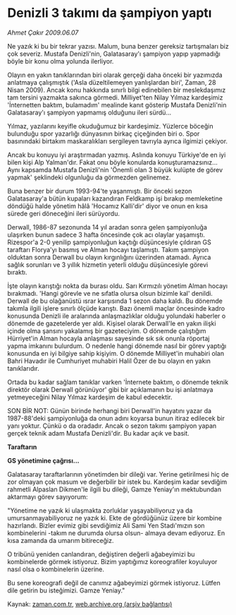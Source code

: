 # Denizli 3 takımı da şampiyon yaptı

*Ahmet Çakır 2009.06.07*

<tr><td class="metin" colspan="2" style="padding-top: 20px; padding-left: 5px; padding-right: 10px;">Ne yazık ki bu bir tekrar yazısı. Malum, buna benzer gereksiz tartışmaları biz çok severiz. Mustafa Denizli'nin, Galatasaray'ı şampiyon yapıp yapmadığı böyle bir konu olma yolunda ilerliyor.</td></tr><tr><td class="metin" colspan="2" style="padding-top: 20px; padding-left: 5px; padding-right: 10px;"><p> Olayın en yakın tanıklarından biri olarak gerçeği daha önceki bir yazımızda anlatmaya çalışmıştık ('Asla düzeltilemeyen yanlışlardan biri', Zaman, 28 Nisan 2009). Ancak konu hakkında sınırlı bilgi edinebilen bir meslekdaşımız tam tersini yazmakta sakınca görmedi. Milliyet'ten Nilay Yılmaz kardeşimiz 'İnternetten baktım, bulamadım' mealinde kanıt gösterip Mustafa Denizli'nin Galatasaray'ı şampiyon yapmamış olduğunu ileri sürdü...
<p> Yılmaz, yazılarını keyifle okuduğumuz bir kardeşimiz. Yüzlerce böceğin bulunduğu spor yazarlığı dünyasının birkaç çiçeğinden biri o. Spor basınındaki birtakım maskaralıkları sergileyen tavrıyla ayrıca ilgimizi çekiyor.
<p> Ancak bu konuyu iyi araştırmadan yazmış. Aslında konuyu Türkiye'de en iyi bilen kişi Alp Yalman'dır. Fakat onu böyle konularda konuşturamazsınız... Aynı kapsamda Mustafa Denizli'nin 'Önemli olan 3 büyük kulüpte de görev yapmak' şeklindeki olgunluğu da görmezden gelinemez.
<p> Buna benzer bir durum 1993-94'te yaşanmıştı. Bir önceki sezon Galatasaray'a bütün kupaları kazandıran Feldkamp işi bırakıp memleketine döndüğü halde yönetim hâlâ 'Hocamız Kalli'dir' diyor ve onun en kısa sürede geri döneceğini ileri sürüyordu.
<p> Derwall, 1986-87 sezonunda 14 yıl aradan sonra gelen şampiyonluğa ulaşırken bunun sadece 3 hafta öncesinde çok acı olaylar yaşamıştı. Rizespor'a 2-0 yenilip şampiyonluğun kaçtığı düşüncesiyle çıldıran GS taraftarı Florya'yı basmış ve Alman hocayı taşlamıştı. Takım şampiyon olduktan sonra Derwall bu olayın kırgınlığını üzerinden atamadı. Ayrıca sağlık sorunları ve 3 yıllık hizmetin yeterli olduğu düşüncesiyle görevi bıraktı.
<p> İşte olayın karıştığı nokta da burası oldu. Sarı Kırmızılı yönetim Alman hocayı bırakmadı. 'Hangi görevle ve ne sıfatla olursa olsun bizimle kal' denildi. Derwall de bu olağanüstü ısrar karşısında 1 sezon daha kaldı. Bu dönemde takımla ilgili işlere sınırlı ölçüde karıştı. Bazı önemli maçlar öncesinde kadro konusunda Denizli ile aralarında anlaşmazlıklar olduğu yolundaki haberler o dönemde de gazetelerde yer aldı. Kişisel olarak Derwall'le en yakın ilişki içinde olma şansını yakalamış bir gazeteciyim. O dönemde çalıştığım Hürriyet'in Alman hocayla anlaşması sayesinde sık sık onunla röportaj yapma imkanını bulurdum. O nedenle hangi dönemde nasıl bir görev yaptığı konusunda en iyi bilgiye sahip kişiyim. O dönemde Milliyet'in muhabiri olan Bahri Havadır ile Cumhuriyet muhabiri Halil Özer de bu olayın en yakın tanıklarıdır.
<p> Ortada bu kadar sağlam tanıklar varken 'İnternete baktım, o dönemde teknik direktör olarak Derwall görünüyor' gibi bir açıklamanın bu işi anlatmaya yetmeyeceğini Nilay Yılmaz kardeşim de kabul edecektir.
<p> SON BİR NOT: Günün birinde herhangi biri Derwall'in hayatını yazar da 1987-88'deki şampiyonluğa da onun adını koyarsa bunun itiraz edilecek bir yanı yoktur. Çünkü o da oradadır. Ancak o sezon takımı şampiyon yapan gerçek teknik adam Mustafa Denizli'dir. Bu kadar açık ve basit.
<p><b>Taraftarın 
<p>GS yönetimine çağrısı...</p></b>
<p>Galatasaray taraftarlarının yönetimden bir dileği var. Yerine getirilmesi hiç de zor olmayan çok masum ve değerbilir bir istek bu. Kardeşim kadar sevdiğim rahmetli Alpaslan Dikmen'le ilgili bu dileği, Gamze Yeniay'ın mektubundan aktarmayı görev sayıyorum:
<p> "Yönetime ne yazık ki ulaşmakta zorluklar yaşayabiliyoruz ya da umursanmayabiliyoruz ne yazık ki. Ekte de gördüğünüz üzere bir kombine hazırlandı. Bizler evimiz gibi sevdiğimiz Ali Sami Yen Stadı'mızın son kombinelerini -takım ne durumda olursa olsun- almaya devam ediyoruz. En kısa zamanda da umarım bitireceğiz.
<p> O tribünü yeniden canlandıran, değiştiren değerli ağabeyimizi bu kombinelerde görmek istiyoruz. Bizim yaptığımız koreografiler koyuluyor nasıl olsa o kombinelerin üzerine.
<p> Bu sene koreografi değil de canımız ağabeyimizi görmek istiyoruz. Lütfen dile getirin bu isteğimizi. Gamze Yeniay." <br/></p></p></p></p></p></p></p></p></p></p></p></p></p></td></tr>

Kaynak: [zaman.com.tr](http://zaman.com.tr/yazar.do?yazino=856231), [web.archive.org (arşiv bağlantısı)](http://web.archive.org/web/20090714013609/http://www.zaman.com.tr:80/yazar.do?yazino=856231)
